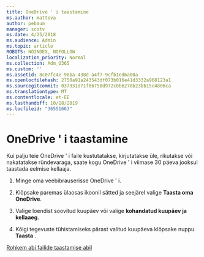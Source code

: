 ```yaml
---
title: OneDrive ' i taastamine
ms.author: matteva
author: pebaum
manager: scotv
ms.date: 4/25/2018
ms.audience: Admin
ms.topic: article
ROBOTS: NOINDEX, NOFOLLOW
localization_priority: Normal
ms.collection: Adm_O365
ms.custom: ''
ms.assetid: 8c07fc4e-98ba-438d-a4f7-9cfb1ed6a08a
ms.openlocfilehash: 2750a91a243543df073b016e41d3332a968123a1
ms.sourcegitcommit: 037331d71f06750d972c0b6278b23bb15c4806ca
ms.translationtype: MT
ms.contentlocale: et-EE
ms.lasthandoff: 10/18/2019
ms.locfileid: "36551663"
---
```

# <a name="restore-your-onedrive"></a>OneDrive ' i taastamine

Kui palju teie OneDrive ' i faile kustutatakse, kirjutatakse üle, rikutakse või nakatatakse ründevaraga, saate kogu OneDrive ' i viimase 30 päeva jooksul taastada eelmise kellaaja.
  
1. Minge oma veebibrauserisse OneDrive ' i.
    
2. Klõpsake paremas ülaosas ikoonil sätted ja seejärel valige **Taasta oma OneDrive**.
    
3. Valige loendist soovitud kuupäev või valige **kohandatud kuupäev ja kellaaeg**.
    
4. Kõigi tegevuste tühistamiseks pärast valitud kuupäeva klõpsake nuppu **Taasta** . 
    
[Rohkem abi failide taastamise abil](https://go.microsoft.com/fwlink/?linkid=872874)
  

